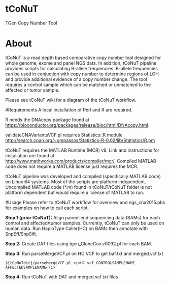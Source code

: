 # tCoNuT
TGen Copy Number Tool

# About
tCoNuT is a read depth based comparative copy number tool designed for whole genome, exome and panel NGS data. In addition, tCoNuT pipeline provides scripts for calculating B-allele frequencies.  B-allele frequencies can be used in conjuction with copy number to determine regions of LOH and provide additional evidence of a copy number change. The tool requires a control sample which can be matched or unmatched to the affected or tumor sample.

Please see tCoNuT wiki for a diagram of the tCoNuT workflow.

#Requirements
A local installation of Perl and R are required.  

R needs the DNAcopy package found at
https://bioconductor.org/packages/release/bioc/html/DNAcopy.html.

validateCNAVariantsVCF.pl requires Statistics::R module
http://search.cpan.org/~gmpassos/Statistics-R-0.02/lib/Statistics/R.pm

tCoNuT requires the MATLAB Runtime (MCR) v9. Link and instructions for installation are found at http://www.mathworks.com/products/compiler/mcr/. Compiled MATLAB code does not require a MATLAB license just requires the MCR.

tCoNuT pipeline was developed and compiled (specifically MATLAB code) on Linux 64 systems. Most of the scripts are platform independent. Uncompiled MATLAB code (*.m) found in tCoNuT/tCoNuT folder is not platform dependent but would require a license of MATLAB to run.

#Usage
Please refer to tCoNuT workflow for overview and ngs_cna2015.pbs for examples on how to call each script.

<b>Step 1 (prior tCoNuT):</b> Align paired-end sequencing data (BAMs) for each control and affected/tumor samples. Currently, tCoNuT can only be used on human data. Run HaploType Caller(HC) on BAMs then annotate with SnpEff/SnpSift.

<b>Step 2:</b> Create DAT files using tgen_CloneCov.v0092.pl for each BAM.

<b>Step 3:</b> Run parseMergeVCF.pl on HC VCF to get baf.txt and merged.vcf.txt

```
${tCoNuTdir}/parseMergeVCF.pl <i>HC.vcf CONTROLSAMPLENAME AFFECTEDSAMPLENAME<\i>
```

<b>Step 4:</b> Run tCoNuT with DAT and merged.vcf.txt files


